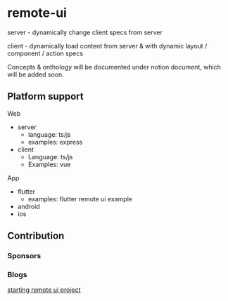 # remote-ui



server - dynamically change client specs from server

client - dynamically load content from server & with dynamic layout / component / action specs







Concepts & onthology will be documented under notion document, which will be added soon.



## Platform support

Web

* server
  * language: ts/js
  * examples: express
* client
  * Language: ts/js
  * Examples: vue



App

* flutter
  * examples: flutter remote ui example
* android
* ios



## Contribution







### Sponsors

### Blogs
[starting remote ui project](https://medium.com/launchers/starting-remote-ui-project-4b1d0841afc2)

